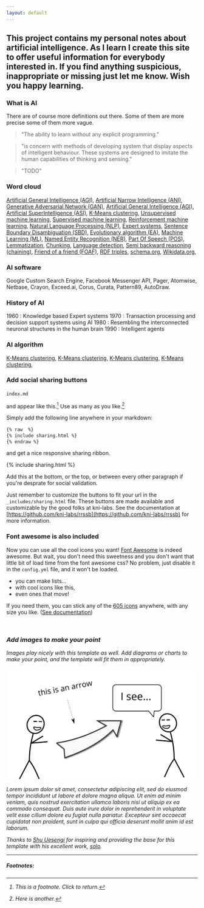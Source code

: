 ```yaml
---
layout: default
---
```


## This project contains my personal notes about artificial intelligence. As I learn I create this site to offer useful information for everybody interested in. If you find anything suspicious, inappropriate or missing just let me know. Wish you happy learning.

### What is AI

There are of course more definitions out there. Some of them are more precise some of them more vague.


> "The ability to learn without any explicit programming."

> "is concern with methods of developing system that display aspects of intelligent behaviour. These systems are designed
> to imitate the human capabilities of thinking and sensing."

> "TODO"

### Word cloud

<a href="" target="_blank">Artificial General Intelligence (AGI)</a>, 
<a href="" target="_blank">Artificial Narrow Intelligence (ANI)</a>, 
<a href="" target="_blank">Generative Adversarial Network (GAN)</a>, 
<a href="" target="_blank">Artificial General Intelligence (AGI)</a>,
<a href="" target="_blank">Artificial SuperIntelligence (ASI)</a>,
<a href="" target="_blank">K-Means clustering</a>,
<a href="" target="_blank">Unsupervised machine learning</a>,
<a href="" target="_blank">Supervised machine learning</a>,
<a href="" target="_blank">Reinforcement machine learning</a>,
<a href="" target="_blank">Natural Language Processing (NLP)</a>,
<a href="" target="_blank">Expert systems</a>,
<a href="" target="_blank">Sentence Boundary Disambiguation (SBD)</a>,
<a href="" target="_blank">Evolutionary algorithm (EA)</a>,
<a href="" target="_blank">Machine Learning (ML)</a>,
<a href="" target="_blank">Named Entity Recognition (NER)</a>,
<a href="" target="_blank">Part Of Speech (POS)</a>,
<a href="" target="_blank">Lemmatization</a>,
<a href="" target="_blank">Chunking</a>,
<a href="" target="_blank">Language detection</a>,
<a href="" target="_blank">Semi backward reasoning (chaining)</a>,
<a href="" target="_blank">Friend of a friend (FOAF)</a>,
<a href="" target="_blank">RDF triples</a>,
<a href="schema.org" target="_blank">schema.org</a>,
<a href="wikidata.org" target="_blank">Wikidata.org</a>,

### AI software

Google Custom Search Engine, Facebook Messenger API, Pager, Atomwise, Netbase, Crayon, Exceed.ai, Corus, Curata,
Pattern89, AutoDraw.

### History of AI

1960 : Knowledge based Expert systems
1970 : Transaction processing and decision support systems using AI
1980 : Resembling the interconnected neuronal structures in the human brain
1990 : Intelligent agents

### AI algorithm

<a href="" target="_blank">K-Means clustering</a>,
<a href="" target="_blank">K-Means clustering</a>,
<a href="" target="_blank">K-Means clustering</a>,
<a href="" target="_blank">K-Means clustering</a>,

### Add social sharing buttons

<code>index.md</code>

 and appear like this.[^1] Use as many as you like.[^2]

Simply add the following line anywhere in your markdown:

<pre><code>{% raw  %}
{% include sharing.html %}
{% endraw %}
</code></pre>

and get a nice responsive sharing ribbon.

{% include sharing.html %}

Add this at the bottom, or the top, or between every other paragraph if you're desprate for social validation.

Just remember to customize the buttons to fit your url in the `_includes/sharing.html` file. These buttons are made available and customizable by the good folks at kni-labs. See the documentation at [https://github.com/kni-labs/rrssb](https://github.com/kni-labs/rrssb) for more information.

### Font awesome is also included

<i class="fa fa-quote-left fa-3x fa-pull-left fa-border"></i> Now you can use all the cool icons you want! [Font Awesome](http://fontawesome.io) is indeed awesome. But wait, you don't need this sweetness and you don't want that little bit of load time from the font awesome css? No problem, just disable it in the `config.yml` file, and it won't be loaded.

<ul class="fa-ul">
  <li><i class="fa-li fa fa-check-square"></i>you can make lists...</li>
  <li><i class="fa-li fa fa-check-square-o"></i>with cool icons like this,</li>
  <li><i class="fa-li fa fa-spinner fa-spin"></i>even ones that move!</li>
</ul>

If you need them, you can stick any of the [605 icons](http://fontawesome.io/icons/) anywhere, with any size you like. ([See documentation](http://fontawesome.io/examples/))

<i class="fa fa-building"></i>&nbsp;&nbsp;<i class="fa fa-bus fa-lg"></i>&nbsp;&nbsp;<i class="fa fa-cube fa-2x"></i>&nbsp;&nbsp;<i class="fa fa-paper-plane fa-3x"></i>&nbsp;&nbsp;<i class="fa fa-camera-retro fa-4x">

### Add images to make your point

Images play nicely with this template as well. Add diagrams or charts to make your point, and the template will fit them in appropriately.

<img src="images/hello.svg" alt="sample image">

Lorem ipsum dolor sit amet, consectetur adipiscing elit, sed do eiusmod tempor incididunt ut labore et dolore magna aliqua. Ut enim ad minim veniam, quis nostrud exercitation ullamco laboris nisi ut aliquip ex ea commodo consequat. Duis aute irure dolor in reprehenderit in voluptate velit esse cillum dolore eu fugiat nulla pariatur. Excepteur sint occaecat cupidatat non proident, sunt in culpa qui officia deserunt mollit anim id est laborum.

Thanks to [Shu Uesengi](https://github.com/chibicode) for inspiring and providing the base for this template with his excellent work, [solo](https://github.com/chibicode).

<hr>

##### Footnotes:

[^1]: This is a footnote. Click to return.

[^2]: Here is another.

